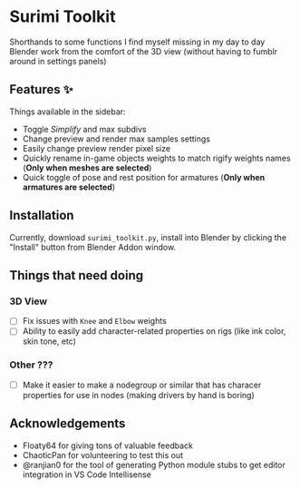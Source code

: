 # Surimi Toolkit

Shorthands to some functions I find myself missing in my day to day Blender work from the comfort of the 3D view (without having to fumblr around in settings panels)

## Features ✨

Things available in the sidebar:

- Toggle _Simplify_ and max subdivs
- Change preview and render max samples settings
- Easily change preview render pixel size
- Quickly rename in-game objects weights to match rigify weights names (**Only when meshes are selected**)
- Quick toggle of pose and rest position for armatures (**Only when armatures are selected**)

## Installation

Currently, download `surimi_toolkit.py`, install into Blender by clicking the "Install" button from Blender Addon window.

## Things that need doing

### 3D View

 - [ ] Fix issues with `Knee` and `Elbow` weights
 - [ ] Ability to easily add character-related properties on rigs (like ink color, skin tone, etc)

### Other ???

 - [ ] Make it easier to make a nodegroup or similar that has characer properties for use in nodes (making drivers by hand is boring)

## Acknowledgements

 - Floaty64 for giving tons of valuable feedback
 - ChaoticPan for volunteering to test this out
 - @ranjian0 for the tool of generating Python module stubs to get editor integration in VS Code Intellisense
